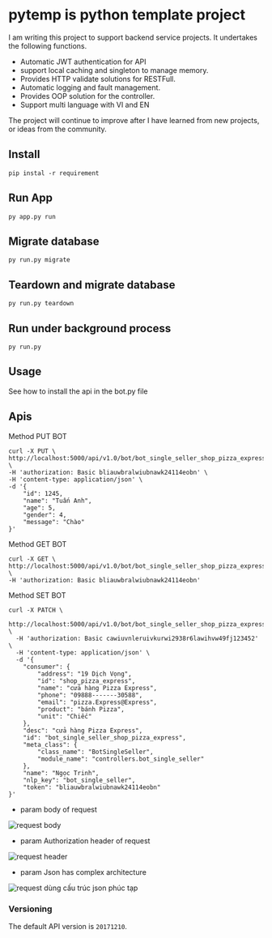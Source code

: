 # pytemp is python template project

I am writing this project to support backend service projects.
It undertakes the following functions.


- Automatic JWT authentication for API
- support local caching and singleton to manage memory.
- Provides HTTP validate solutions for RESTFull.
- Automatic logging and fault management.
- Provides OOP solution for the controller.
- Support multi language with VI and EN

The project will continue to improve after I have learned from
new projects, or ideas from the community.

## Install

    pip instal -r requirement
    

## Run App

    py app.py run
    
## Migrate database

    py run.py migrate

## Teardown and migrate database

    py run.py teardown
    
## Run under background process

    py run.py


## Usage

See how to install the api in the bot.py file

## Apis

Method PUT BOT

```
curl -X PUT \
http://localhost:5000/api/v1.0/bot/bot_single_seller_shop_pizza_express \
-H 'authorization: Basic bliauwbralwiubnawk24114eobn' \
-H 'content-type: application/json' \
-d '{
    "id": 1245,
    "name": "Tuấn Anh",
    "age": 5,
    "gender": 4,
    "message": "Chào"
}'
```

Method GET BOT

```
curl -X GET \
http://localhost:5000/api/v1.0/bot/bot_single_seller_shop_pizza_express \
-H 'authorization: Basic bliauwbralwiubnawk24114eobn'
```

Method SET BOT

```
curl -X PATCH \
  http://localhost:5000/api/v1.0/bot/bot_single_seller_shop_pizza_express \
  -H 'authorization: Basic cawiuvnleruivkurwi2938r6lawihvw49fj123452' \
  -H 'content-type: application/json' \
  -d '{
    "consumer": {
        "address": "19 Dịch Vọng",
        "id": "shop_pizza_express",
        "name": "cửa hàng Pizza Express",
        "phone": "09888-------30588",
        "email": "pizza.Express@Express",
        "product": "bánh Pizza",
        "unit": "Chiếc"
    },
    "desc": "cửa hàng Pizza Express",
    "id": "bot_single_seller_shop_pizza_express",
    "meta_class": {
        "class_name": "BotSingleSeller",
        "module_name": "controllers.bot_single_seller"
    },
    "name": "Ngọc Trinh",
    "nlp_key": "bot_single_seller",
    "token": "bliauwbralwiubnawk24114eobn"
}'
```

* param body of request

![request body](https://github.com/ongxabeou/pytemp/raw/master/resources/images/1.png)

* param Authorization header of request

![request header](https://github.com/ongxabeou/pytemp/raw/master/resources/images/2.PNG)

* param Json has complex architecture

![request dùng cấu trúc json phúc tạp](https://github.com/ongxabeou/pytemp/raw/master/resources/images/3.PNG)

### Versioning

The default API version is `20171210`.